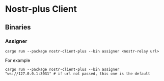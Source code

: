 # Nostr-plus Client

## Binaries

### Assigner

```shell
cargo run --package nostr-client-plus --bin assigner <nostr-relay url>
```

For example
```shell
cargo run --package nostr-client-plus --bin assigner "ws://127.0.0.1:3031" # if url not passed, this one is the default
```
